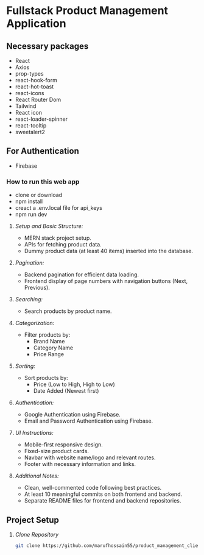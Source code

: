 # Fullstack Product Management Application

## Necessary packages

- React
- Axios
- prop-types
- react-hook-form
- react-hot-toast
- react-icons
- React Router Dom
- Tailwind
- React icon
- react-loader-spinner
- react-tooltip
- sweetalert2

## For Authentication

- Firebase

### How to run this web app

- clone or download
- npm install
- creact a .env.local file for api_keys
- npm run dev

1. _Setup and Basic Structure:_

   - MERN stack project setup.
   - APIs for fetching product data.
   - Dummy product data (at least 40 items) inserted into the database.

2. _Pagination:_

   - Backend pagination for efficient data loading.
   - Frontend display of page numbers with navigation buttons (Next, Previous).

3. _Searching:_

   - Search products by product name.

4. _Categorization:_

   - Filter products by:
     - Brand Name
     - Category Name
     - Price Range

5. _Sorting:_

   - Sort products by:
     - Price (Low to High, High to Low)
     - Date Added (Newest first)

6. _Authentication:_

   - Google Authentication using Firebase.
   - Email and Password Authentication using Firebase.

7. _UI Instructions:_

   - Mobile-first responsive design.
   - Fixed-size product cards.
   - Navbar with website name/logo and relevant routes.
   - Footer with necessary information and links.

8. _Additional Notes:_
   - Clean, well-commented code following best practices.
   - At least 10 meaningful commits on both frontend and backend.
   - Separate README files for frontend and backend repositories.

## Project Setup

1. _Clone Repository_

   ```bash
   git clone https://github.com/marufhossain55/product_management_client
   ```
